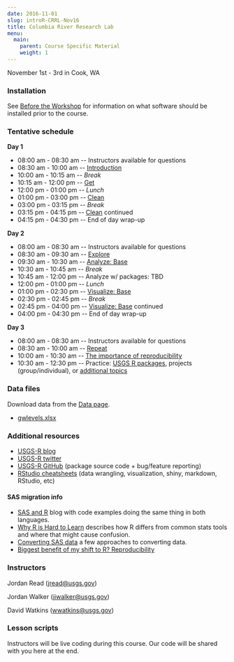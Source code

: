 ```yaml
---
date: 2016-11-01
slug: introR-CRRL-Nov16
title: Columbia River Research Lab
menu:
  main:
    parent: Course Specific Material
    weight: 1
---
```

November 1st - 3rd in Cook, WA

### Installation

See [Before the Workshop](/intro-curriculum/Before) for information on what software should be installed prior to the course.

### Tentative schedule

**Day 1**

-   08:00 am - 08:30 am -- Instructors available for questions
-   08:30 am - 10:00 am -- [Introduction](/intro-curriculum/Introduction)
-   10:00 am - 10:15 am -- *Break*
-   10:15 am - 12:00 pm -- [Get](/intro-curriculum/Get)
-   12:00 pm - 01:00 pm -- *Lunch*
-   01:00 pm - 03:00 pm -- [Clean](/intro-curriculum/Clean)
-   03:00 pm - 03:15 pm -- *Break*
-   03:15 pm - 04:15 pm -- [Clean](/intro-curriculum/Clean) continued
-   04:15 pm - 04:30 pm -- End of day wrap-up

**Day 2**

-   08:00 am - 08:30 am -- Instructors available for questions
-   08:30 am - 09:30 am -- [Explore](/intro-curriculum/Explore)
-   09:30 am - 10:30 am -- [Analyze: Base](/intro-curriculum/Analyze)
-   10:30 am - 10:45 am -- *Break*
-   10:45 am - 12:00 pm -- Analyze w/ packages: TBD
-   12:00 pm - 01:00 pm -- *Lunch*
-   01:00 pm - 02:30 pm -- [Visualize: Base](/intro-curriculum/Visualize/)
-   02:30 pm - 02:45 pm -- *Break*
-   02:45 pm - 04:00 pm -- [Visualize: Base](/intro-curriculum/Visualize/) continued
-   04:00 pm - 04:30 pm -- End of day wrap-up

**Day 3**

-   08:00 am - 08:30 am -- Instructors available for questions
-   08:30 am - 10:00 am -- [Repeat](/intro-curriculum/Reproduce/)
-   10:00 am - 10:30 am -- [The importance of reproducibility](https://owi.usgs.gov/blog/Reproducibility)
-   10:30 am - 12:30 pm -- Practice: [USGS R packages](/intro-curriculum/USGS/), projects (group/individual), or [additional topics](/intro-curriculum/Additional/)

### Data files

Download data from the [Data page](/intro-curriculum/data/).

-   [gwlevels.xlsx](../introR-NatGW-Aug16/gwlevels.xlsx)

### Additional resources

-   [USGS-R blog](https://owi.usgs.gov/blog/tags/r)
-   [USGS-R twitter](https://twitter.com/USGS_R)
-   [USGS-R GitHub](https://github.com/USGS-R) (package source code + bug/feature reporting)
-   [RStudio cheatsheets](https://www.rstudio.com/resources/cheatsheets/) (data wrangling, visualization, shiny, markdown, RStudio, etc)

#### SAS migration info

-   [SAS and R](http://sas-and-r.blogspot.com/) blog with code examples doing the same thing in both languages.
-   [Why R is Hard to Learn](http://r4stats.com/articles/why-r-is-hard-to-learn/) describes how R differs from common stats tools and where that might cause confusion.
-   [Converting SAS data](http://rconvert.com/sas-vs-r-code-compare/5-ways-to-convert-sas-data-to-r/) a few approaches to converting data.
-   [Biggest benefit of my shift to R? Reproducibility](https://dynamicecology.wordpress.com/2015/02/18/the-biggest-benefit-of-my-shift-to-r-reproducibility/)

### Instructors

Jordan Read (<jread@usgs.gov>)

Jordan Walker (<jiwalker@usgs.gov>)

David Watkins (<wwatkins@usgs.gov>)

### Lesson scripts

Instructors will be live coding during this course. Our code will be shared with you here at the end.
